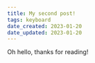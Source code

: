 ```yaml
---
title: My second post!
tags: keyboard
date_created: 2023-01-20
date_updated: 2023-01-20
---
```


Oh hello, thanks for reading!
